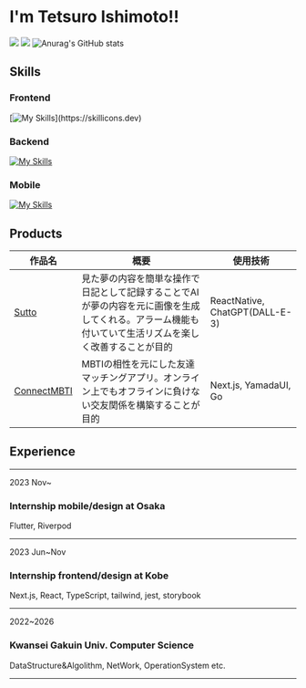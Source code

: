 # I'm Tetsuro Ishimoto!!
<img src="http://github-profile-summary-cards.vercel.app/api/cards/profile-details?username=tetsu-is&theme=chartreuse_dark"></img>
<img src="http://github-profile-summary-cards.vercel.app/api/cards/most-commit-language?username=tetsu-is&theme=chartreuse_dark"></img>
![Anurag's GitHub stats](https://github-readme-stats.vercel.app/api?username=Tetsu-is&count_private=true&show_icons=true&bg_color=000000&hide_border=true&title_color=7fff00&icon_color=238636&text_color=ffffff)
## Skills
### Frontend
[![My Skills](https://skillicons.dev/icons?i=nextjs,vite,react,tailwind,jest,ts,js,html,css,)](https://skillicons.dev)
### Backend
[![My Skills](https://skillicons.dev/icons?i=go,laravel,django,php,python)](https://skillicons.dev)
### Mobile
[![My Skills](https://skillicons.dev/icons?i=flutter,dart,swift,kotlin)](https://skillicons.dev)
## Products
| 作品名 | 概要 | 使用技術 |
| ---- | ---- | ---- |
| [Sutto](https://github.com/Tetsu-is/front-end) | 見た夢の内容を簡単な操作で日記として記録することでAIが夢の内容を元に画像を生成してくれる。アラーム機能も付いていて生活リズムを楽しく改善することが目的 | ReactNative, ChatGPT(DALL-E-3) |
| [ConnectMBTI](https://github.com/Tetsu-is/ConnectMBTI) | MBTIの相性を元にした友達マッチングアプリ。オンライン上でもオフラインに負けない交友関係を構築することが目的| Next.js, YamadaUI, Go |
## Experience 
***
2023 Nov~ 
### Internship mobile/design at Osaka
Flutter, Riverpod
***
2023 Jun~Nov 
### Internship frontend/design at Kobe
Next.js, React, TypeScript, tailwind, jest, storybook
***
2022~2026
### Kwansei Gakuin Univ. Computer Science
DataStructure&Algolithm, NetWork, OperationSystem etc.
***
